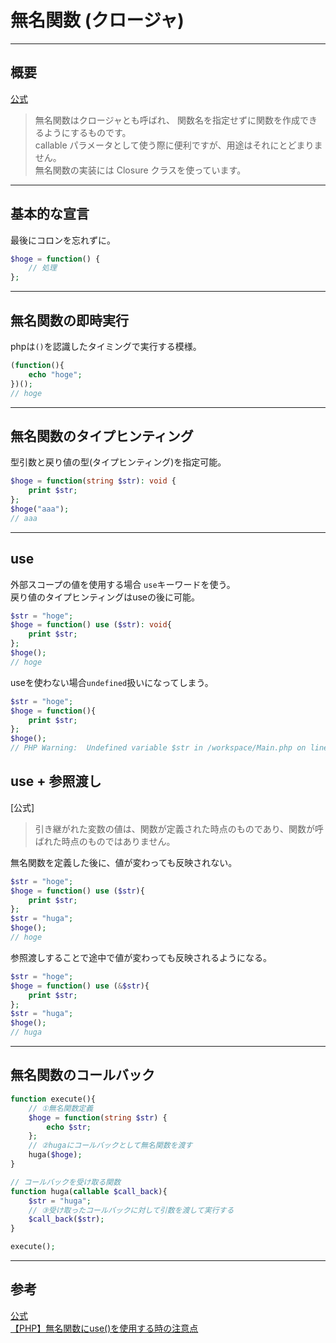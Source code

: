 # 無名関数 (クロージャ)

---

## 概要

[公式](https://www.php.net/manual/ja/functions.anonymous.php)  
>無名関数はクロージャとも呼ばれ、 関数名を指定せずに関数を作成できるようにするものです。  
callable パラメータとして使う際に便利ですが、用途はそれにとどまりません。  
無名関数の実装には Closure クラスを使っています。  

---

## 基本的な宣言

最後にコロンを忘れずに。  

``` php
$hoge = function() {
    // 処理
};
```

---

## 無名関数の即時実行

phpは`()`を認識したタイミングで実行する模様。  

``` php
(function(){
    echo "hoge";
})();
// hoge
```

---

## 無名関数のタイプヒンティング

型引数と戻り値の型(タイプヒンティング)を指定可能。  

``` php
$hoge = function(string $str): void {
    print $str;
};
$hoge("aaa");
// aaa
```

---

## use

外部スコープの値を使用する場合 `use`キーワードを使う。  
戻り値のタイプヒンティングはuseの後に可能。  

``` php
$str = "hoge";
$hoge = function() use ($str): void{
    print $str;
};
$hoge();
// hoge
```

useを使わない場合`undefined`扱いになってしまう。  

``` php
$str = "hoge";
$hoge = function(){
    print $str;
};
$hoge();
// PHP Warning:  Undefined variable $str in /workspace/Main.php on line 4
```

## use + 参照渡し

[公式]  
>引き継がれた変数の値は、関数が定義された時点のものであり、関数が呼ばれた時点のものではありません。  

無名関数を定義した後に、値が変わっても反映されない。  

``` php
$str = "hoge";
$hoge = function() use ($str){
    print $str;
};
$str = "huga";
$hoge();
// hoge
```

参照渡しすることで途中で値が変わっても反映されるようになる。  

``` php
$str = "hoge";
$hoge = function() use (&$str){
    print $str;
};
$str = "huga";
$hoge();
// huga
```

---

## 無名関数のコールバック

``` php
function execute(){
    // ①無名関数定義
    $hoge = function(string $str) {
        echo $str;
    };
    // ②hugaにコールバックとして無名関数を渡す
    huga($hoge);
}

// コールバックを受け取る関数
function huga(callable $call_back){
    $str = "huga";
    // ③受け取ったコールバックに対して引数を渡して実行する
    $call_back($str);
}

execute();
```

---

## 参考

[公式](https://www.php.net/manual/ja/functions.anonymous.php)  
[【PHP】無名関数にuse()を使用する時の注意点](https://qiita.com/westhouse_k/items/fe527b59146739cf7af3)  

